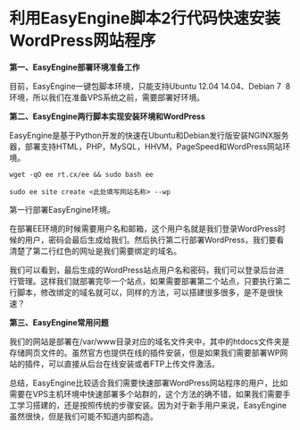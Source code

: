 # 利用EasyEngine脚本2行代码快速安装WordPress网站程序

**第一、EasyEngine部署环境准备工作**

目前，EasyEngine一键包脚本环境，只能支持Ubuntu 12.04 14.04、Debian 7  8环境，所以我们在准备VPS系统之前，需要部署好环境。

**第二、EasyEngine两行脚本实现安装环境和WordPress**

EasyEngine是基于Python开发的快速在Ubuntu和Debian发行版安装NGINX服务器，部署支持HTML，PHP，MySQL，HHVM，PageSpeed和WordPress网站环境。

```
wget -qO ee rt.cx/ee && sudo bash ee
    
sudo ee site create <此处填写网站名称> --wp 
```

第一行部署EasyEngine环境。

在部署EE环境的时候需要用户名和邮箱，这个用户名就是我们登录WordPress时候的用户，密码会最后生成给我们。然后执行第二行部署WordPress，我们要看清楚了第二行红色的网址是我们需要绑定的域名。

我们可以看到，最后生成的WordPress站点用户名和密码，我们可以登录后台进行管理。这样我们就部署完毕一个站点，如果需要部署第二个站点，只要执行第二行脚本，修改绑定的域名就可以，同样的方法，可以搭建很多很多，是不是很快速？

**第三、EasyEngine常用问题**

我们的网站是部署在/var/www目录对应的域名文件夹中，其中的htdocs文件夹是存储网页文件的。虽然官方也提供在线的插件安装，但是如果我们需要部署WP网站的插件，可以直接从后台在线安装或者FTP上传文件激活。

总结，EasyEngine比较适合我们需要快速部署WordPress网站程序的用户，比如需要在VPS主机环境中快速部署多个站群的，这个方法的确不错，如果我们需要手工学习搭建的，还是按照传统的步骤安装。因为对于新手用户来说，EasyEngine虽然很快，但是我们可能不知道内部构造。

